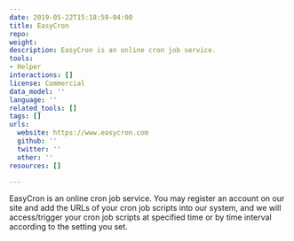 ```yaml
---
date: 2019-05-22T15:18:59-04:00
title: EasyCron
repo: 
weight: 
description: EasyCron is an online cron job service.
tools:
- Helper
interactions: []
license: Commercial
data_model: ''
language: ''
related_tools: []
tags: []
urls:
  website: https://www.easycron.com
  github: ''
  twitter: ''
  other: ''
resources: []

---
```

EasyCron is an online cron job service. You may register an account on our site and add the URLs of your cron job scripts into our system, and we will access/trigger your cron job scripts at specified time or by time interval according to the setting you set.